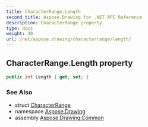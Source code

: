 ```yaml
---
title: CharacterRange.Length
second_title: Aspose.Drawing for .NET API Reference
description: CharacterRange property. 
type: docs
weight: 30
url: /net/aspose.drawing/characterrange/length/
---
```

## CharacterRange.Length property

```csharp
public int Length { get; set; }
```

### See Also

* struct [CharacterRange](../)
* namespace [Aspose.Drawing](../../characterrange/)
* assembly [Aspose.Drawing.Common](../../../)


